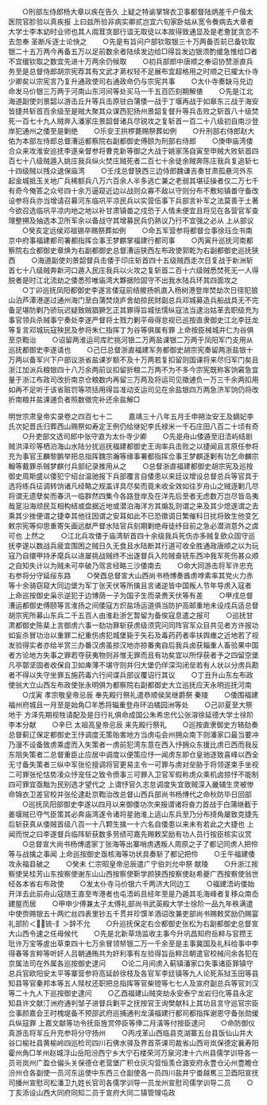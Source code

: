 <!-- { "loadSidebar": true } -->
　　○刑部左侍郎杨大章以疾在告久  上疑之特谕掌锦衣卫事都督陆炳差千户偕太医院官胗验以真疾报  上曰兹所验非病实卿贰岂宜六旬家卧姑从宽令餋病去大章者大学士李本幼时业师也其人阘茸贪鄙行谊无取徒以本故得致通显及是老惫犹贪恋不去忽奉  圣断斥逐士论快之
　　○先是有旨问户部钦取银三十万两备否前已备钦取银二十五万两今再备五万以足前数余者陆续发边给□得旨发边银须酌缓急惟给□者不宜缓钦取之数宜先进十万两余仍候取
　　○初兵部郎中唐顺之奉诏协赞浙直兵务至是总督侍郎胡宗宪荐其有文武才苐权轻不足展布宜超格用之时顺之已擢太仆寺少卿矣以宗宪言乃复升通政使司右通政命仍与宗宪共事
　　○太仆寺奏缺马兑边命发马价银三万两于河南山东河间等处买马一千五百匹刻期解俵
　　○先是江北海道副使刘景韶以游击丘升等兵击原驻白蒲倭一战于丁堰再战于如皋东三战于海安皆捷共斩首百余级至是贼大聚其众谋西犯扬州景韶复督升等兵击败之斩首八十级焚死一百七十九人贼奔入潘家庄景韶督诸兵尽锐攻之复斩首一百二十八级初自南沙登岸犯通州之倭至是剿绝
　　○乐安王拱椤薨赐祭葬如例
　　○升刑部右侍郎赵大佑为本部左侍郎总督漕运都察院右副都御史傅颐为刑部右侍郎
　　○庚申庙湾倭合众来攻淮安巡抚李遂亲督参将曹克新等御之大战于姚家荡自寅至申贼大败斩首四百七十八级贼遁入姚庄我兵纵火焚庄贼死者二百七十余徒余贼奔陈庄我兵复追斩七十四级贼以残众退保庙湾
　　○壬戌总督狭西三边侍郎魏谦吉奏甘肃孤悬河外东起金城抵玉关地广兵稀额兵八万六百余人半多逃亡兼之老弱其堪征操者仅二万七千有奇今俺答之众号四十余万逼窥近边以战则众寡不敌以守则分布不敷矧镇畨守备改设参将兵亦当增请召募河东临巩平凉民兵以实营伍事下兵部言补军之法莫善于土著今欲召选临巩平凉内地之地以补甘肃镇畨之戍恐于人情未便宜且将见在各营官军查理整搠及抽选本卫所军余以备战守其增募民兵仍熟议乃行不宜强之必从  上从部议
　　○癸亥定远侯邓祖锡卒赐祭葬如例
　　○命五军营参将都督佥事徐珏佥书南京中府事福建都司署都指挥佥事王梦麒掌福建行都司事
　　○丙寅升巡抚河南都察院右佥都御史章焕为右副都御史总督漕运狭西左布政使郭乾为右副都御史巡抚狭西
　　○海道副使刘景韶督兵击倭于印庄斩首四十五级贼西走次日复战于新洲斩首七十八级贼奔新河口遁入民庄我兵以火攻之复斩首二百十六级贼悉焚死无一人得脱者是时江北流劫之倭悉殄唯庙湾大夥据险固守不出我水陆兵环其四面攻之
　　○丁卯巡抚凤阳都御史李遂言倭寇前结艐扬帆直入杨树港登岸焚劫次日径犯狼山泊芦潭港遂过通州海门至白蒲焚烧庐舍劫掠民财副总兵邓城募造兵船战具无不完备足堪防剿乃骄玩迟疑致贼猖獗乞正其罪得旨城怯懦纵寇法当逮治姑革去职级充为事官领兵杀贼事宁奏处李遂严督将士戮力剿平毋得怠视已巡按直隶御史江北李廷龙等复言邓城玩寇殃民及参将朱仁指挥丁为谷等俱属有罪  上命按臣械城并仁为谷俱至京鞫治
　　○诏留两淮运司库贮挑河银二万两盐课银二万两于凤阳军门支用从巡抚都御史李遂请也
　　○己巳总督浙直福建军务都御史胡宗宪奏留两浙盐银十万两以备军兴下户部议浙省盐课岁额不及十万两若复扣留则国课将来尽归军门矣且浙江加派兵粮银四十八万余两前议扣留折粮二万两不为不多今宗宪既称客饷窘急宜量于浙江布政司改折南京仓粮数内再留三万两及将运司见徵逋负一万三千余两扣用如再不足听于该省赃罚等项括用得旨准动支运司见在余盐银四万两急济军饷仍将改折南粮并盐课逋负者照数徵完补还余盐解□



明世宗肃皇帝实录卷之四百七十二
　　嘉靖三十八年五月壬申朔汝安王及嫡妃李氏次妃晋氏归葬西山赐祭如寿定王例仍给继妃李氏禄米一千石庄田八百二十顷有奇
　　○升吏部文选司郎中张守直为太仆寺少卿
　　○先是舟山倭遁至旧浯屿结剧贼洪泽珍等栖泊海山水陆分扰巡抚福建都御史王询率兵击败之以捷闻且言原任参将充为事官王麟黎鹏举把总指挥魏宗瀚等缘事署都指挥佥事王梦麒逐剿有功乞命麟宗翰等戴罪杀贼梦麒付兵部纪录推用从之
　　○总督浙直福建都御史胡宗宪及巡按御史周斯盛以倭犯宁绍台温驰报下兵部覆言自倭患以来廷议增设总督总兵等官具于选将练兵征调转饷诸凡经略之规盖详具尽矣而竟未收全效如往岁舟山之贼逐剿几尽将谓无遗孽矣而春汛一临群然四集今各路登岸及在洋先后至者无虑数万岂尽皆岛夷哉寔沿海顽民互相构结或盘据近地或潜泊海洋方其煽乱则谓之来及其少熄遂谓之去乘其少挫便谓之捷幸其他往因谓之安耳如此不已恐徵调日繁催科日扰将致生他变乞敕宗宪等仰思重寄矢画远猷严督水陆官兵刻期剿绝毋徒纾目前之急必潜消意外之虞可也  上然之
　　○江北兵攻倭于庙湾斩首四十余级我兵死伤亦多贼复歛众固守巡抚李遂以数战兵疲宜围困之贼日久无食且水陆断其行道可收全胜通政唐顺之以为玩寇乃自擐甲持矛麾兵以进屡挑战贼终不出遂督兵入险贼奋铳东西冲我军死伤甚众顺之自知失计以为贼未可卒破乃驾言经略三沙倭南去
　　○命大同游击将军许忠充右参将分守延绥东路
　　○癸酉总督宣大山西尚书杨博奏酋虏哱素率其党火力赤等十余骑窃窥大同边堡为军丁张天伏等所擒且言诸逆皆中国叛人节年导虏入寇者  上命巡按御史枭示逆犯于边博荫一子为国子生而录赉天伏等有差
　　○甲戌总督漕运都御史傅颐等言淮扬之间倭寇方炽盐场运道俱当防护高邮重地未设戍兵适总督胡宗宪所募山东兵二千五百人由淮赴浙乞暂留为备俟寇息遣之报可
　　○巡抚甘肃都御史陈棐上言御虏六事一劾功罪斩获虏级须究问同阵官军众目共见者方许报功如妄杀冒功治以重罪二纪重伤虏犯城堡毙于矢石及毒药药者率扶舆瘗之近地若了视发验得实者亦给半赏三办番汉虏虽掠汉地亦掠番夷自后我兵卤获辎重人畜验果中国者方论地方失事之罪若夺获夷物则非惟无罪而且有功矣宜以所俘获者予之四留空堡凡亭鄣坚固者收保自卫如庳薄不堪守则并归大堡仍佯深沟闭垒若有人状以分虏兵勘者不得以失守坐罪五施药毒六行间谍兵部议覆诏行其议
　　○丁丑升山东左布政使翁大立山西左布政使张永明俱为都察院右副都御史大立巡抚应天永明巡抚河南
　　○戊寅  孝宗敬皇帝忌辰  奉先殿行祭礼遣恭顺侯吴继爵祭  秦陵
　　○倭围福建福州府城且一月至是始角□羊悉将辎重登舟环泊橘园洲等处
　　○己卯夏至大祭  地于  方泽先期视牲请配及是日行礼俱命成国公朱希忠代公张溶徐延德大学士徐阶李本分献
　　○辛巳  太祖高皇帝忌辰  来先殿行祭礼
　　○巡按直隶御史方辂劾奏总督蓟辽保定都御史王忬调度无策贻害地方当虏屯会州拥众南下则潘家口最当要冲乃漫不设备致虏乘虚而入失策者一虏前犯湾东意在西入忬拥众东援比虏已西而我反东阻失策者二总督重臣止应居中调度以便策应忬一闻虏东即仓皇驰逐致喜峰以西全无寸备失策者三纵中军张伦擅调将官更易主令一可罪与虏对垒胁于将领遂束手坐视二可罪张伦怙势凌众忬宠任之致令偾事三可罪入卫官军假称虏众乘机卤掠忬不能制四可罪宜亟黜为民别选才望代之  上谓忬官久志怠调度失宜致贼深入畿辅生灵被惨命锦衣卫差官校并张伦逮赴京鞫治改总督山西兵部尚书杨博代之命秋防毕日回部
　　○巡抚凤阳部御史李遂以四月以来御倭功次来报谓诸将奋力首战于白蒲继截于姜堰贼已夺气臣策其必奔庙湾遂令诸将星驰淮上适山东兵至乃分布掎角屡致克捷先后斩获真从倭贼首级八百一十八颗生擒一十六名自倭患以来未有若此之大捷也  上闻而悦之曰李遂督兵临阵斩获数多劳绩可嘉先赐敕奖励有功人员行按臣核实议赏
　　○总督宣大尚书杨博遣家丁张海等出寨哨虏遇叛人周原之子了都记同虏人把伶等与战擒之事闻  上命巡按御史亟核海等功状具奏斩了都记把伶
　　○壬午福建倭攻永福县破之
　　○癸未  仁宗昭皇帝忌辰遣广宁伯刘允中祭  献陵
　　○升浙江按察使吴桂芳山东按察使谢东山山西按察使靳学颜狭西按察使赵希夔广西按察使翁世经各本省右布政使
　　○发太仆寺马价银六千两济大同边工
　　○福建浯屿倭始开洋去此前舟山寇随王直至岑港者也屯浯屿且经年至是乃遁其毛海峰者复移众南岙建屋而居
　　○甲申少傅兼太子太傅礼部尚书武英殿大学士徐阶一品九年秩满遣中使赍赐银五十两纻丝四表里钞五千贯并珍馔羊酒诏改兼吏部尚书赐敕奖励仍赐宴礼部阶＜锍-釒＞辞不允
　　○升巡抚保定右佥都御史张松为右副都御史总督宣大山西令速之任毋候代
　　○先是北新草场监收主事今升巩昌知府岳粹与官攒王玭许万宝等虗出草束四十七万余冒领帑银二万一千余至是主事冀国及礼科给事中李得春等言粹等听奸人吕朝通贿共为奸利事有左验得旨岳粹吕朝遣官校械问余各犯在京属法司在外属各巡按御史逮问
　　○论二月间虏入蓟镇潘家口失事诸臣罪镇守总兵官欧阳安太平等寨营参将高延龄徐枝及各官军李廷镇等九人论死系狱玉田等县知县等官秦邦本等五人赎杖还职把总指挥等官柴镫等七七人及宣府副总兵等官刘汉等二十九人下巡按御史逮问
　　○乙酉福建山贼突劫永安泰宁龙岩归化等县永定知县许文献汀洲府通判邹子进督兵剿平之抚按官王询樊献科上其功且言守巡官宗臣佥事颜嘉会王时槐堤备不预邵武府巡捕通判龙潢福建行都司都指挥谢恩守备张勋缓兵纵寇罪  上嘉文献等功令抚臣旌赏停臣等俸二月潢等付按臣逮问
　　○命防御仪真游击将军丘升充参将分守扬州
　　○丙戌革山西临县克湖寨五台县饭仙山并大谷口榆社县黄榆岭四巡检司四川石佛水驿及界首茶课司裁省山西岢岚保德定襄寿阳霍州角□羊州赵城浮山岳阳汾西宁乡大宁石楼荣河万泉河津十六州县儒学训导各一员岢岚州广盈仓偏头关保德仓老营堡广积仓灰沟营恒羡仓潞安府永豊仓沁州豊瞻仓汾州仓各副使一员河东运使中东西三仓副使各一员四川盐井宁畨越嶲三卫酉阳宣抚司播州宣慰司松潘卫九姓长官司各儒学训导一员龙州宣慰司儒学训导二员
　　○丁亥添设山西大同府同知二员于宣府大同二镇管理屯政
